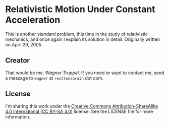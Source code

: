 # Relativistic Motion Under Constant Acceleration

This is another standard problem, this time in the study of relativistic mechanics, and once again I explain its solution in detail. Originally written on April 29, 2005.

## Creator

That would be me, _Wagner Truppel_. If you need or want to contact me, send a message to `wagner` at `restlessbrain` dot com.

## License

I'm sharing this work under the [Creative Commons Attribution-ShareAlike 4.0 International (CC BY-SA 4.0)](http://creativecommons.org/licenses/by-sa/4.0/) license. See the LICENSE file for more information.
